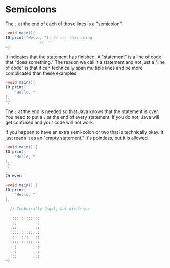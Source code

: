 # Semicolons

The `;` at the end of each of those lines is a "semicolon".

```java
~void main(){
IO.print("Hello, "); // <-- this thing
               //  ^
~}
```

It indicates that the statement has finished. A "statement" is a line of code that "does something."
The reason we call it a statement and not just a "line of code" is that it can technically span multiple lines and be
more complicated than these examples.

```java
~void main(){
IO.print(
    "Hello, "
);
~}
```

The `;` at the end is needed so that Java knows that the statement is over.
You need to put a `;`
at the end of every statement. If you do not, Java will get confused and your code will not work.

If you happen to have an extra semi-colon or two that is technically okay. It just reads it as an "empty statement." It's pointless, but it is allowed.

```java
~void main() {
IO.print(
    "Hello, "
);;
~}
```

Or even

```java
~void main() {
IO.print(
    "Hello, "
);

  // Technically legal, but kinda sus

  ;;;;;;;;;;;;;
  ;;;        ;;
  ;;;        ;;
  ;;;;;;;;;;;;;
  ;;   ;;;   ;;
  ;;;;;;;;;;;;;
  ; ;       ; ;
  ; ;       ; ;
  ;;;       ;;;
~}
```
